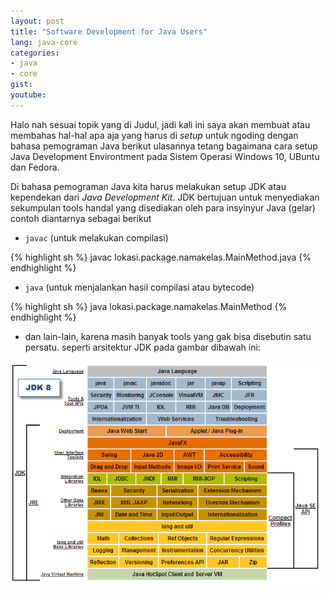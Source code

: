 ```yaml
---
layout: post
title: "Software Development for Java Users"
lang: java-core
categories:
- java
- core
gist: 
youtube:
---
```


Halo nah sesuai topik yang di Judul, jadi kali ini saya akan membuat atau membahas hal-hal apa aja yang harus di _setup_ untuk ngoding dengan bahasa pemograman Java berikut ulasannya tetang bagaimana cara setup Java Development Environtment pada Sistem Operasi Windows 10, UBuntu dan Fedora.

Di bahasa pemograman Java kita harus melakukan setup JDK atau kependekan dari _Java Development Kit_. JDK bertujuan untuk menyediakan sekumpulan tools handal yang disediakan oleh para insyinyur Java (gelar) contoh diantarnya sebagai berikut

- `javac` (untuk melakukan compilasi)

{% highlight sh %}
javac lokasi.package.namakelas.MainMethod.java
{% endhighlight %}

- `java` (untuk menjalankan hasil compilasi atau bytecode)

{% highlight sh %}
java lokasi.package.namakelas.MainMethod
{% endhighlight %}

- dan lain-lain, karena masih banyak tools yang gak bisa disebutin satu persatu. seperti arsitektur JDK pada gambar dibawah ini:

![JDK vs JRE](/resources/downloads/java-arc.png)


